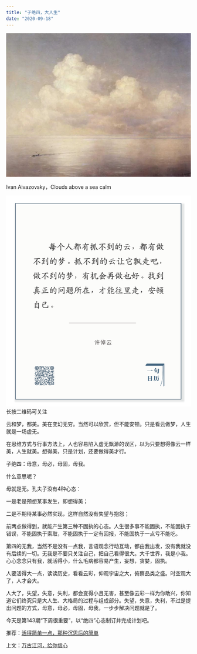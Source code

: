 ```yaml
---
title: "子绝四，大人生"
date: "2020-09-18"
---
```


![连岳文章](images/连岳文章picture-23.jpg)

Ivan Aivazovsky，Clouds above a sea calm  

  

![连岳文章](images/连岳文章picture-24.jpg)长按二维码可关注

  

云和梦，都美。美在变幻无穷。当然可以欣赏，但不能安顿。只是看云做梦，人生就是一场虚无。

  

在思维方式与行事方法上，人也容易陷入虚无飘渺的误区，以为只要想得像云一样美，人生就美。想得美，只是计划，还要做得美才行。  

  

子绝四：毋意，毋必，毋固，毋我。  

  

什么意思呢？

  

毋就是无。孔夫子没有4种心态：

  

一是老是预想某事发生，即想得美；

  

二是不期待某事必然实现，这样自然没有失望与抱怨；

  

前两点做得到，就能产生第三种不固执的心态。人生很多事不能固执，不能固执于错误，不能固执于索取，不能固执于一定有回报，不能固执于一点亏不能吃。

  

第四的无我，当然不是没有一点我，言语观念行动互动，都由我出发，没有我就没有后续的一切。无我是不要只关注自己，把自己看得很大。大千世界，我是小我。心心念念只有我，就活得小，什么毛病都容易产生，妄想，贪婪，固执。

  

人要活得大一点，读读历史，看看云彩，仰观宇宙之大，俯察品类之盛。时空观大了，人才会大。

  

人大了，失望，失意，失利，都会变得小且无害，甚至像云彩一样为你助兴，你知道它们终究只是大人生、大格局的过程与组成部分。失望，失意，失利，不过是提出问题的方式，毋意，毋必，毋固，毋我，一步步解决问题就是了。

  

今天是第143期“下周很重要”，以“绝四”心态制订并完成计划吧。

  

  

推荐：[活得简单一点，那种沉思后的简单](http://mp.weixin.qq.com/s?__biz=MjM5NDU0Mjk2MQ==&mid=2651648440&idx=1&sn=2c05202f63c46d6da688b77e2b12ff0a&chksm=bd7e75a68a09fcb0248b4426b520c233ff9950ed24cfee10a57ffbf1d5895d4808bc29a57ca7&scene=21#wechat_redirect)  

上文：[万古江河，给你信心](http://mp.weixin.qq.com/s?__biz=MjM5NDU0Mjk2MQ==&mid=2651648768&idx=1&sn=56ee1486cb6fd9299f03cb8c0404e852&chksm=bd7e771e8a09fe0877a0774b3b379a75133eb9ca8988d437076b2d95786763b718ccf4c25855&scene=21#wechat_redirect)
